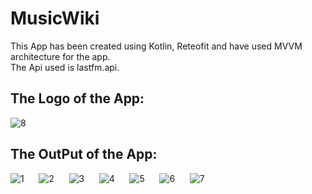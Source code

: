 # MusicWiki

This App has been created using Kotlin, Reteofit and have used MVVM architecture for the app. \
The Api used is lastfm.api.

## The Logo of the App:
![8](https://user-images.githubusercontent.com/103746505/222956345-4bb09daa-f422-42e1-ad79-a5d0b42185b1.jpg)

## The OutPut of the App:
![1](https://user-images.githubusercontent.com/103746505/222955417-1b8c1038-8b7f-48c5-a885-4de528693bd6.jpg)&nbsp;&nbsp;&nbsp;&nbsp;&nbsp;&nbsp;![2](https://user-images.githubusercontent.com/103746505/222955556-964e6b4e-de90-4e4a-a42e-8535ac2a38ee.jpg)&nbsp;&nbsp;&nbsp;&nbsp;&nbsp;&nbsp;![3](https://user-images.githubusercontent.com/103746505/222955660-0a19e1f6-767c-4905-886f-bf0c5425dc6a.jpg)&nbsp;&nbsp;&nbsp;&nbsp;&nbsp;&nbsp;![4](https://user-images.githubusercontent.com/103746505/222955820-d631c7d8-de50-45e3-9b04-604fb7d5cad1.jpg)&nbsp;&nbsp;&nbsp;&nbsp;&nbsp;&nbsp;![5](https://user-images.githubusercontent.com/103746505/222955962-c068b900-4e0d-4492-9bcd-a03f1042cd2d.jpg)&nbsp;&nbsp;&nbsp;&nbsp;&nbsp;&nbsp;![6](https://user-images.githubusercontent.com/103746505/222955982-93fe7671-31a8-43b0-80cb-ce717e2c4003.jpg)&nbsp;&nbsp;&nbsp;&nbsp;&nbsp;&nbsp;![7](https://user-images.githubusercontent.com/103746505/222955979-6547281b-7500-42f0-9a22-97f40543edf3.jpg)







